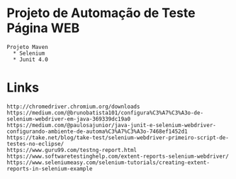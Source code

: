 #   Projeto de Automação de Teste Página WEB
    Projeto Maven
      * Selenium
      * Junit 4.0
      
# Links
    http://chromedriver.chromium.org/downloads
    https://medium.com/@brunobatista101/configura%C3%A7%C3%A3o-de-selenium-webdriver-em-java-369339dc19a0
    https://medium.com/@paulosajunior/java-junit-e-selenium-webdriver-configurando-ambiente-de-automa%C3%A7%C3%A3o-7468ef1452d1
    https://take.net/blog/take-test/selenium-webdriver-primeiro-script-de-testes-no-eclipse/
    https://www.guru99.com/testng-report.html
    https://www.softwaretestinghelp.com/extent-reports-selenium-webdriver/
    https://www.seleniumeasy.com/selenium-tutorials/creating-extent-reports-in-selenium-example
